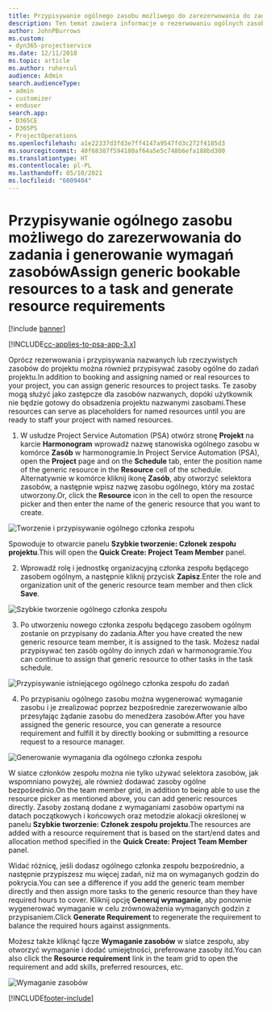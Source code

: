 ```yaml
---
title: Przypisywanie ogólnego zasobu możliwego do zarezerwowania do zadania i zespołu projektu
description: Ten temat zawiera informacje o rezerwowaniu ogólnych zasobów dla zadań i zespołów projektów.
author: JohnPBurrows
ms.custom:
- dyn365-projectservice
ms.date: 12/11/2018
ms.topic: article
ms.author: ruhercul
audience: Admin
search.audienceType:
- admin
- customizer
- enduser
search.app:
- D365CE
- D365PS
- ProjectOperations
ms.openlocfilehash: a1e22337d3fd3e7ff4147a9547fd3c272f4185d3
ms.sourcegitcommit: 40f68387f594180af64a5e5c748b6efa188bd300
ms.translationtype: HT
ms.contentlocale: pl-PL
ms.lasthandoff: 05/10/2021
ms.locfileid: "6009404"
---
```

# <a name="assign-generic-bookable-resources-to-a-task-and-generate-resource-requirements"></a><span data-ttu-id="27021-103">Przypisywanie ogólnego zasobu możliwego do zarezerwowania do zadania i generowanie wymagań zasobów</span><span class="sxs-lookup"><span data-stu-id="27021-103">Assign generic bookable resources to a task and generate resource requirements</span></span> 

[!include [banner](../includes/psa-now-project-operations.md)]

[!INCLUDE[cc-applies-to-psa-app-3.x](../includes/cc-applies-to-psa-app-3x.md)]

<span data-ttu-id="27021-104">Oprócz rezerwowania i przypisywania nazwanych lub rzeczywistych zasobów do projektu można również przypisywać zasoby ogólne do zadań projektu.</span><span class="sxs-lookup"><span data-stu-id="27021-104">In addition to booking and assigning named or real resources to your project, you can assign generic resources to project tasks.</span></span> <span data-ttu-id="27021-105">Te zasoby mogą służyć jako zastępcze dla zasobów nazwanych, dopóki użytkownik nie będzie gotowy do obsadzenia projektu nazwanymi zasobami.</span><span class="sxs-lookup"><span data-stu-id="27021-105">These resources can serve as placeholders for named resources until you are ready to staff your project with named resources.</span></span> 

1. <span data-ttu-id="27021-106">W usłudze Project Service Automation (PSA) otwórz stronę **Projekt** na karcie **Harmonogram** wprowadź nazwę stanowiska ogólnego zasobu w komórce **Zasób** w harmonogramie.</span><span class="sxs-lookup"><span data-stu-id="27021-106">In Project Service Automation (PSA), open the **Project** page and on the **Schedule** tab, enter the position name of the generic resource in the **Resource** cell of the schedule.</span></span> <span data-ttu-id="27021-107">Alternatywnie w komórce kliknij ikonę **Zasób**, aby otworzyć selektora zasobów, a następnie wpisz nazwę zasobu ogólnego, który ma zostać utworzony.</span><span class="sxs-lookup"><span data-stu-id="27021-107">Or, click the **Resource** icon in the cell to open the resource picker and then enter the name of the generic resource that you want to create.</span></span>

![Tworzenie i przypisywanie ogólnego członka zespołu](media/RM-how-to-9.png)

<span data-ttu-id="27021-109">Spowoduje to otwarcie panelu **Szybkie tworzenie: Członek zespołu projektu**.</span><span class="sxs-lookup"><span data-stu-id="27021-109">This will open the **Quick Create: Project Team Member** panel.</span></span> 

2. <span data-ttu-id="27021-110">Wprowadź rolę i jednostkę organizacyjną członka zespołu będącego zasobem ogólnym, a następnie kliknij przycisk **Zapisz**.</span><span class="sxs-lookup"><span data-stu-id="27021-110">Enter the role and organization unit of the generic resource team member and then click **Save**.</span></span>

![Szybkie tworzenie ogólnego członka zespołu](media/RM-how-to-10.png)

3. <span data-ttu-id="27021-112">Po utworzeniu nowego członka zespołu będącego zasobem ogólnym zostanie on przypisany do zadania.</span><span class="sxs-lookup"><span data-stu-id="27021-112">After you have created the new generic resource team member, it is assigned to the task.</span></span> <span data-ttu-id="27021-113">Możesz nadal przypisywać ten zasób ogólny do innych zdań w harmonogramie.</span><span class="sxs-lookup"><span data-stu-id="27021-113">You can continue to assign that generic resource to other tasks in the task schedule.</span></span>

![Przypisywanie istniejącego ogólnego członka zespołu do zadań](media/RM-how-to-11.png)

4. <span data-ttu-id="27021-115">Po przypisaniu ogólnego zasobu można wygenerować wymaganie zasobu i je zrealizować poprzez bezpośrednie zarezerwowanie albo przesyłając żądanie zasobu do menedżera zasobów.</span><span class="sxs-lookup"><span data-stu-id="27021-115">After you have assigned the generic resource, you can generate a resource requirement and fulfill it by directly booking or submitting a resource request to a resource manager.</span></span>

![Generowanie wymagania dla ogólnego członka zespołu](media/RM-how-to-12.png)

<span data-ttu-id="27021-117">W siatce członków zespołu można nie tylko używać selektora zasobów, jak wspomniano powyżej, ale również dodawać zasoby ogólne bezpośrednio.</span><span class="sxs-lookup"><span data-stu-id="27021-117">On the team member grid, in addition to being able to use the resource picker as mentioned above, you can add generic resources directly.</span></span> <span data-ttu-id="27021-118">Zasoby zostaną dodane z wymaganiami zasobów opartymi na datach początkowych i końcowych oraz metodzie alokacji określonej w panelu **Szybkie tworzenie: Członek zespołu projektu**.</span><span class="sxs-lookup"><span data-stu-id="27021-118">The resources are added with a resource requirement that is based on the start/end dates and allocation method specified in the **Quick Create: Project Team Member** panel.</span></span>

<span data-ttu-id="27021-119">Widać różnicę, jeśli dodasz ogólnego członka zespołu bezpośrednio, a następnie przypiszesz mu więcej zadań, niż ma on wymaganych godzin do pokrycia.</span><span class="sxs-lookup"><span data-stu-id="27021-119">You can see a difference if you add the generic team member directly and then assign more tasks to the generic resource than they have required hours to cover.</span></span> <span data-ttu-id="27021-120">Kliknij opcję **Generuj wymaganie**, aby ponownie wygenerować wymaganie w celu zrównoważenia wymaganych godzin z przypisaniem.</span><span class="sxs-lookup"><span data-stu-id="27021-120">Click **Generate Requirement** to regenerate the requirement to balance the required hours against assignments.</span></span>

<span data-ttu-id="27021-121">Możesz także kliknąć łącze **Wymaganie zasobów** w siatce zespołu, aby otworzyć wymaganie i dodać umiejętności, preferowane zasoby itd.</span><span class="sxs-lookup"><span data-stu-id="27021-121">You can also click the **Resource requirement** link in the team grid to open the requirement and add skills, preferred resources, etc.</span></span>

![Wymaganie zasobów](media/RM-how-to-13.png)



[!INCLUDE[footer-include](../includes/footer-banner.md)]